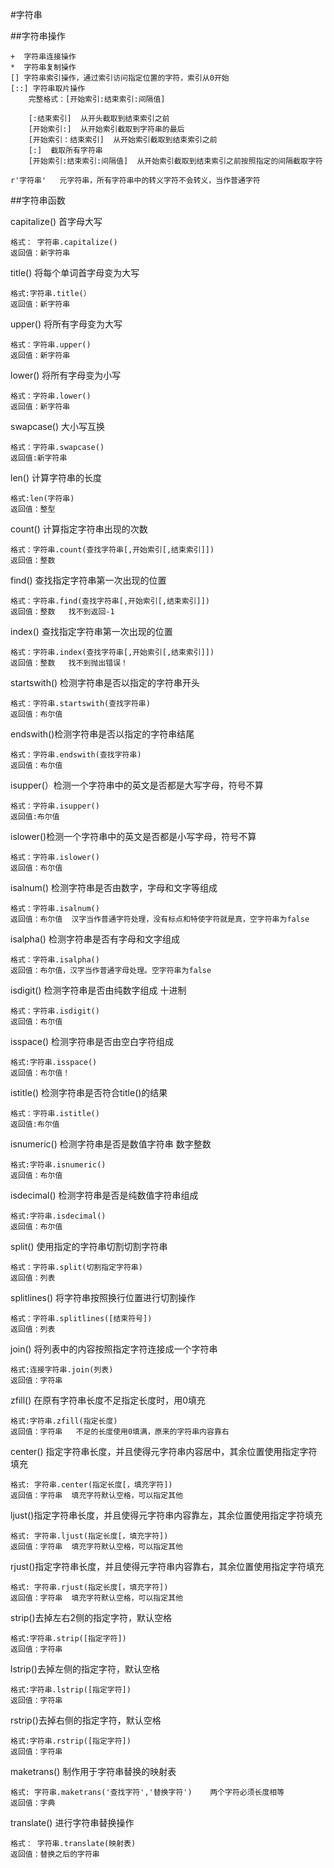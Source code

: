 #字符串

##字符串操作

	+  字符串连接操作
	*  字符串复制操作
	[] 字符串索引操作，通过索引访问指定位置的字符，索引从0开始
	[::] 字符串取片操作
		完整格式：[开始索引:结束索引:间隔值]

		[:结束索引]  从开头截取到结束索引之前
		[开始索引:]  从开始索引截取到字符串的最后
		[开始索引：结束索引]  从开始索引截取到结束索引之前
		[:]  截取所有字符串
		[开始索引:结束索引:间隔值]  从开始索引截取到结束索引之前按照指定的间隔截取字符

	r'字符串'   元字符串，所有字符串中的转义字符不会转义，当作普通字符

##字符串函数

capitalize() 首字母大写
                                                                                                                                                                                     
	格式： 字符串.capitalize()
	返回值：新字符串

title() 将每个单词首字母变为大写

	格式:字符串.title(）
	返回值：新字符串

upper() 将所有字母变为大写

	格式：字符串.upper()
	返回值：新字符串

lower() 将所有字母变为小写
	
	格式：字符串.lower()
	返回值：新字符串

swapcase() 大小写互换

	格式：字符串.swapcase()
	返回值:新字符串

len() 计算字符串的长度

	格式:len(字符串)
	返回值：整型

count() 计算指定字符串出现的次数

	格式：字符串.count(查找字符串[,开始索引[,结束索引]])
	返回值：整数

find() 查找指定字符串第一次出现的位置
	
	格式：字符串.find(查找字符串[,开始索引[,结束索引]])
	返回值：整数   找不到返回-1

index() 查找指定字符串第一次出现的位置
	
	格式：字符串.index(查找字符串[,开始索引[,结束索引]])
	返回值：整数   找不到抛出错误！


startswith() 检测字符串是否以指定的字符串开头

	格式：字符串.startswith(查找字符串)
	返回值：布尔值


endswith()检测字符串是否以指定的字符串结尾
 
	格式：字符串.endswith(查找字符串)
	返回值：布尔值

isupper(）检测一个字符串中的英文是否都是大写字母，符号不算
	
	格式：字符串.isupper()
	返回值:布尔值

islower()检测一个字符串中的英文是否都是小写字母，符号不算

	格式：字符串.islower()
	返回值：布尔值

isalnum() 检测字符串是否由数字，字母和文字等组成
	
	格式：字符串.isalnum()
	返回值：布尔值  汉字当作普通字符处理，没有标点和特使字符就是真，空字符串为false

isalpha() 检测字符串是否有字母和文字组成
	
	格式：字符串.isalpha()
	返回值：布尔值，汉字当作普通字母处理。空字符串为false

isdigit() 检测字符串是否由纯数字组成  十进制

	格式：字符串.isdigit()
	返回值：布尔值

isspace() 检测字符串是否由空白字符组成

	格式:字符串.isspace()
	返回值：布尔值！

istitle() 检测字符串是否符合title()的结果

	格式：字符串.istitle()
	返回值:布尔值

isnumeric() 检测字符串是否是数值字符串  数字整数

	格式:字符串.isnumeric()
	返回值：布尔值

isdecimal() 检测字符串是否是纯数值字符串组成  

	格式:字符串.isdecimal()
	返回值：布尔值

split() 使用指定的字符串切割切割字符串

	格式：字符串.split(切割指定字符串)
	返回值：列表

splitlines() 将字符串按照换行位置进行切割操作
	
	格式：字符串.splitlines([结束符号])
	返回值：列表

join() 将列表中的内容按照指定字符连接成一个字符串

	格式:连接字符串.join(列表)
	返回值：字符串

zfill() 在原有字符串长度不足指定长度时，用0填充

	格式:字符串.zfill(指定长度)
	返回值：字符串   不足的长度使用0填满，原来的字符串内容靠右

center() 指定字符串长度，并且使得元字符串内容居中，其余位置使用指定字符填充

	格式: 字符串.center(指定长度[，填充字符])
	返回值：字符串  填充字符默认空格，可以指定其他

ljust()指定字符串长度，并且使得元字符串内容靠左，其余位置使用指定字符填充

	格式: 字符串.ljust(指定长度[，填充字符])
	返回值：字符串  填充字符默认空格，可以指定其他

rjust()指定字符串长度，并且使得元字符串内容靠右，其余位置使用指定字符填充

	格式: 字符串.rjust(指定长度[，填充字符])
	返回值：字符串  填充字符默认空格，可以指定其他

strip()去掉左右2侧的指定字符，默认空格

	格式:字符串.strip([指定字符])
	返回值：字符串
	
lstrip()去掉左侧的指定字符，默认空格
	

	格式:字符串.lstrip([指定字符])
	返回值：字符串

rstrip()去掉右侧的指定字符，默认空格

	
	格式:字符串.rstrip([指定字符])
	返回值：字符串

maketrans() 制作用于字符串替换的映射表

	格式: 字符串.maketrans('查找字符','替换字符')    两个字符必须长度相等
	返回值：字典  

translate() 进行字符串替换操作

	格式： 字符串.translate(映射表)
	返回值：替换之后的字符串